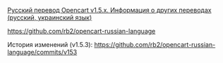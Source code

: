 [Русский перевод Opencart v1.5.x. Информация о других переводах (русский, украинский язык)](http://rb.labtodo.com/page/opencart-1505-russian-language-pack)

https://github.com/rb2/opencart-russian-language

История изменений (v1.5.3): https://github.com/rb2/opencart-russian-language/commits/v153
